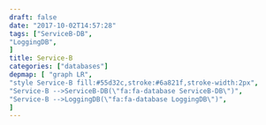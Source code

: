 ```yaml
---
draft: false
date: "2017-10-02T14:57:28"
tags: ["ServiceB-DB",
"LoggingDB",
]
title: Service-B
categories: ["databases"]
depmap: [ "graph LR",
"style Service-B fill:#55d32c,stroke:#6a821f,stroke-width:2px",
"Service-B -->ServiceB-DB(\"fa:fa-database ServiceB-DB\")",
"Service-B -->LoggingDB(\"fa:fa-database LoggingDB\")",
]
---
```

			